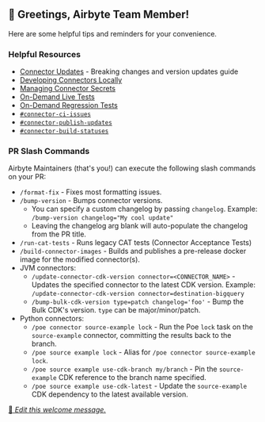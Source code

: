 ## 👋 Greetings, Airbyte Team Member!

Here are some helpful tips and reminders for your convenience.

### Helpful Resources

- [Connector Updates](https://docs.airbyte.com/platform/contributing-to-airbyte/connector-updates) - Breaking changes and version updates guide
- [Developing Connectors Locally](https://docs.airbyte.com/platform/connector-development/local-connector-development)
- [Managing Connector Secrets](https://docs.airbyte.com/platform/connector-development/local-connector-development#managing-connector-secrets)
- [On-Demand Live Tests](https://github.com/airbytehq/airbyte/actions/workflows/live_tests.yml)
- [On-Demand Regression Tests](https://github.com/airbytehq/airbyte/actions/workflows/regression_tests.yml)
- [`#connector-ci-issues`](https://airbytehq-team.slack.com/archives/C05KSGM8MNC)
- [`#connector-publish-updates`](https://airbytehq-team.slack.com/archives/C056HGD1QSW)
- [`#connector-build-statuses`](https://airbytehq-team.slack.com/archives/C02TYE9QL9M)

### PR Slash Commands

Airbyte Maintainers (that's you!) can execute the following slash commands on your PR:

- `/format-fix` - Fixes most formatting issues.
- `/bump-version` - Bumps connector versions.
  - You can specify a custom changelog by passing `changelog`. Example: `/bump-version changelog="My cool update"`
  - Leaving the changelog arg blank will auto-populate the changelog from the PR title.
- `/run-cat-tests` - Runs legacy CAT tests (Connector Acceptance Tests)
- `/build-connector-images` - Builds and publishes a pre-release docker image for the modified connector(s).
- JVM connectors:
  - `/update-connector-cdk-version connector=<CONNECTOR_NAME>` - Updates the specified connector to the latest CDK version.
    Example: `/update-connector-cdk-version connector=destination-bigquery`
  - `/bump-bulk-cdk-version type=patch changelog='foo'` - Bump the Bulk CDK's version. `type` can be major/minor/patch.
- Python connectors:
  - `/poe connector source-example lock` - Run the Poe `lock` task on the `source-example` connector, committing the results back to the branch.
  - `/poe source example lock` - Alias for `/poe connector source-example lock`.
  - `/poe source example use-cdk-branch my/branch` - Pin the `source-example` CDK reference to the branch name specified.
  - `/poe source example use-cdk-latest` - Update the `source-example` CDK dependency to the latest available version.

[📝 _Edit this welcome message._](https://github.com/airbytehq/airbyte/blob/master/.github/pr-welcome-internal.md)

